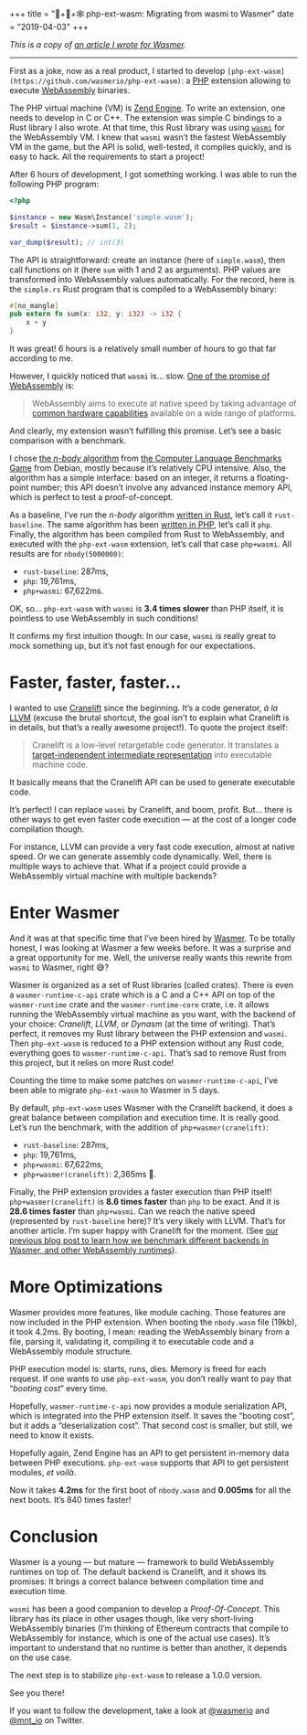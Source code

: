 +++
title = "🐘+🦀+🕸 php-ext-wasm: Migrating from wasmi to Wasmer"
date = "2019-04-03"
+++


*This is a copy of [an article I wrote for
Wasmer](https://medium.com/wasmer/php-ext-wasm-migrating-from-wasmi-to-wasmer-4d1014f41c88).*

------------------------------------------------------------------------

First as a joke, now as a real product, I started to develop
`[php-ext-wasm](https://github.com/wasmerio/php-ext-wasm)`: a
[PHP](http://php.net/) extension allowing to execute
[WebAssembly](https://webassembly.org/) binaries.

The PHP virtual machine (VM) is [Zend
Engine](https://github.com/php/php-src/). To write an extension, one
needs to develop in C or C++. The extension was simple C bindings to a
Rust library I also wrote. At that time, this Rust library was using
[`wasmi`](https://github.com/paritytech/wasmi) for the WebAssembly VM. I
knew that `wasmi` wasn’t the fastest WebAssembly VM in the game, but the
API is solid, well-tested, it compiles quickly, and is easy to hack. All
the requirements to start a project!

After 6 hours of development, I got something working. I was able to run
the following PHP program:

```php
<?php

$instance = new Wasm\Instance('simple.wasm');
$result = $instance->sum(1, 2);

var_dump($result); // int(3)
```

The API is straightforward: create an instance (here of `simple.wasm`),
then call functions on it (here `sum` with 1 and 2 as arguments). PHP
values are transformed into WebAssembly values automatically. For the
record, here is the `simple.rs` Rust program that is compiled to a
WebAssembly binary:

```rust
#[no_mangle]
pub extern fn sum(x: i32, y: i32) -> i32 {
    x + y
}
```

It was great! 6 hours is a relatively small number of hours to go that
far according to me.

However, I quickly noticed that `wasmi` is… slow. [One of the promise of
WebAssembly](https://webassembly.org/) is:

> WebAssembly aims to execute at native speed by taking advantage of
> [common hardware
> capabilities](https://webassembly.org/docs/portability/#assumptions-for-efficient-execution)
> available on a wide range of platforms.

And clearly, my extension wasn’t fulfilling this promise. Let’s see a
basic comparison with a benchmark.

I chose [the *n-body*
algorithm](https://benchmarksgame-team.pages.debian.net/benchmarksgame/description/nbody.html)
from [the Computer Language Benchmarks
Game](https://benchmarksgame-team.pages.debian.net/benchmarksgame/) from
Debian, mostly because it’s relatively CPU intensive. Also, the
algorithm has a simple interface: based on an integer, it returns a
floating-point number; this API doesn’t involve any advanced instance
memory API, which is perfect to test a proof-of-concept.

As a baseline, I’ve run the *n-body* algorithm [written in
Rust](https://benchmarksgame-team.pages.debian.net/benchmarksgame/program/nbody-rust-7.html),
let’s call it `rust-baseline`. The same algorithm has been [written in
PHP](https://benchmarksgame-team.pages.debian.net/benchmarksgame/program/nbody-php-3.html),
let’s call it `php`. Finally, the algorithm has been compiled from Rust
to WebAssembly, and executed with the `php-ext-wasm` extension, let’s
call that case `php+wasmi`. All results are for `nbody(5000000)`:

- `rust-baseline`: 287ms,
- `php`: 19,761ms,
- `php+wasmi`: 67,622ms.

OK, so… `php-ext-wasm` with `wasmi` is **3.4 times slower** than PHP
itself, it is pointless to use WebAssembly in such conditions!

It confirms my first intuition though: In our case, `wasmi` is really
great to mock something up, but it’s not fast enough for our
expectations.

# Faster, faster, faster…

I wanted to use [Cranelift](https://github.com/CraneStation/cranelift)
since the beginning. It’s a code generator, *à la*
[LLVM](http://llvm.org/) (excuse the brutal shortcut, the goal isn’t to
explain what Cranelift is in details, but that’s a really awesome
project!). To quote the project itself:

> Cranelift is a low-level retargetable code generator. It translates a
> [target-independent intermediate
> representation](https://cranelift.readthedocs.io/en/latest/ir.html)
> into executable machine code.

It basically means that the Cranelift API can be used to generate
executable code.

It’s perfect! I can replace `wasmi` by Cranelift, and boom, profit. But…
there is other ways to get even faster code execution — at the cost of a
longer code compilation though.

For instance, LLVM can provide a very fast code execution, almost at
native speed. Or we can generate assembly code dynamically. Well, there
is multiple ways to achieve that. What if a project could provide a
WebAssembly virtual machine with multiple backends?

# Enter Wasmer

And it was at that specific time that I’ve been hired by
[Wasmer](https://github.com/wasmerio/wasmer). To be totally honest, I
was looking at Wasmer a few weeks before. It was a surprise and a great
opportunity for me. Well, the universe really wants this rewrite from
`wasmi` to Wasmer, right 😅?

Wasmer is organized as a set of Rust libraries (called crates). There is
even a `wasmer-runtime-c-api` crate which is a C and a C++ API on top of
the `wasmer-runtime` crate and the `wasmer-runtime-core` crate, i.e. it
allows running the WebAssembly virtual machine as you want, with the
backend of your choice: *Cranelift*, *LLVM*, or *Dynasm* (at the time of
writing). That’s perfect, it removes my Rust library between the PHP
extension and `wasmi`. Then `php-ext-wasm` is reduced to a PHP extension
without any Rust code, everything goes to `wasmer-runtime-c-api`. That’s
sad to remove Rust from this project, but it relies on more Rust code!

Counting the time to make some patches on `wasmer-runtime-c-api`, I’ve
been able to migrate `php-ext-wasm` to Wasmer in 5 days.

By default, `php-ext-wasm` uses Wasmer with the Cranelift backend, it
does a great balance between compilation and execution time. It is
really good. Let’s run the benchmark, with the addition of
`php+wasmer(cranelift)`:

- `rust-baseline`: 287ms,
- `php`: 19,761ms,
- `php+wasmi`: 67,622ms,
- `php+wasmer(cranelift)`: 2,365ms 🎉.

Finally, the PHP extension provides a faster execution than PHP itself!
`php+wasmer(cranelift)` is **8.6 times faster** than `php` to be exact.
And it is **28.6 times faster** than `php+wasmi`. Can we reach the
native speed (represented by `rust-baseline` here)? It’s very likely
with LLVM. That’s for another article. I’m super happy with Cranelift
for the moment. (See [our previous blog post to learn how we benchmark
different backends in Wasmer, and other WebAssembly
runtimes](https://medium.com/wasmer/benchmarking-webassembly-runtimes-18497ce0d76e)).

# More Optimizations

Wasmer provides more features, like module caching. Those features are
now included in the PHP extension. When booting the `nbody.wasm` file
(19kb), it took 4.2ms. By booting, I mean: reading the WebAssembly
binary from a file, parsing it, validating it, compiling it to
executable code and a WebAssembly module structure.

PHP execution model is: starts, runs, dies. Memory is freed for each
request. If one wants to use `php-ext-wasm`, you don’t really want to
pay that “*booting cost*” every time.

Hopefully, `wasmer-runtime-c-api` now provides a module serialization
API, which is integrated into the PHP extension itself. It saves the
“booting cost”, but it adds a “deserialization cost”. That second cost
is smaller, but still, we need to know it exists.

Hopefully again, Zend Engine has an API to get persistent in-memory data
between PHP executions. `php-ext-wasm` supports that API to get
persistent modules, *et voilà*.

Now it takes **4.2ms** for the first boot of `nbody.wasm` and
**0.005ms** for all the next boots. It’s 840 times faster!

# Conclusion

Wasmer is a young — but mature — framework to build WebAssembly runtimes
on top of. The default backend is Cranelift, and it shows its promises:
It brings a correct balance between compilation time and execution time.

`wasmi` has been a good companion to develop a *Proof-Of-Concept*. This
library has its place in other usages though, like very short-living
WebAssembly binaries (I’m thinking of Ethereum contracts that compile to
WebAssembly for instance, which is one of the actual use cases). It’s
important to understand that no runtime is better than another, it
depends on the use case.

The next step is to stabilize `php-ext-wasm` to release a 1.0.0 version.

See you there!

If you want to follow the development, take a look at
[@wasmerio](https://twitter.com/wasmerio) and
[@mnt_io](https://twitter.com/mnt_io) on Twitter.
